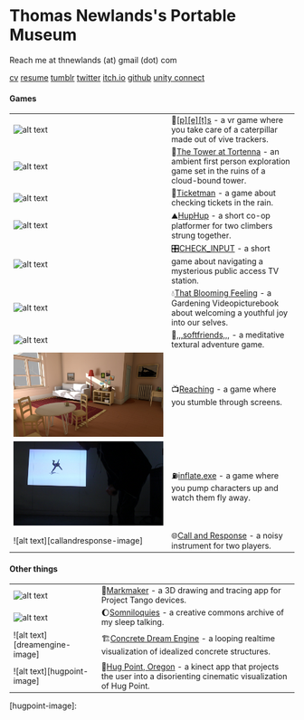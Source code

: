 # Thomas Newlands's Portable Museum
Reach me at thnewlands (at) gmail (dot) com

[cv](/indexpages/cv/)
[resume](/files/Thomas_Newlands_Resume.pdf)
[tumblr](http://thnewlands.tumblr.com/)
[twitter](http://twitter.com/thnewlands)
[itch.io](https://thnewlands.itch.io/)
[github](https://github.com/thnewlands)
[unity connect](https://connect.unity.com/u/58197689090915002eeb3858/)

#### Games
|                                    |    | 
| ---------------------------------- |:-- |
| ![alt text][pets-image]            | :bug:[[p][e][t]s](https://gamejolt.com/games/pets4vr/266532) - a vr game where you take care of a caterpillar made out of vive trackers. |
| ![alt text][tortenna-image]        | :european_castle:[The Tower at Tortenna](https://tower-team-international.itch.io/the-tower-at-tortenna) - an ambient first person exploration game set in the ruins of a cloud-bound tower. |
| ![alt text][ticketman-image]       | :ticket:[Ticketman](https://thnewlands.itch.io/ticketman) - a game about checking tickets in the rain.|
| ![alt text][huphup-image]          | :mountain:[HupHup](https://thnewlands.itch.io/huphup) - a short co-op platformer for two climbers strung together.|
| ![alt text][checkinput-image]      | :control_knobs:[CHECK_INPUT](https://transfixed.itch.io/check-input) - a short game about navigating a mysterious public access TV station. |
| ![alt text][tbf-image]             | :droplet:[That Blooming Feeling](https://totsteam.itch.io/thatbloomingfeeling) -  a Gardening Videopicturebook about welcoming a youthful joy into our selves. |
| ![alt text][softfriends-image]     | :leaves:[,,,softfriends,,,](https://thnewlands.itch.io/softfriends) - a meditative textural adventure game. |
| ![alt text][reaching-image]        | :tv:[Reaching](/indexpages/reaching/) - a game where you stumble through screens. |
| ![alt text][inflate-image]         | :fuelpump:[inflate.exe](/indexpages/inflate/) - a game where you pump characters up and watch them fly away. | 
| ![alt text][callandresponse-image] | :globe_with_meridians:[Call and Response](/indexpages/callandresponse/) - a noisy instrument for two players.

#### Other things
|                                    |    | 
| ---------------------------------- |:-- |
| ![alt text][markmarker-image]      | :art:[Markmaker](/indexpages/markmaker/) - a 3D drawing and tracing app for Project Tango devices. |
| ![alt text][somniloquies-image]    | :moon:[Somniloquies](/indexpages/somniloquies/) - a creative commons archive of my sleep talking. |
| ![alt text][dreamengine-image]     | :building_construction:[Concrete Dream Engine](/indexpages/concretedream/) - a looping realtime visualization of idealized concrete structures. | :mountain_snow:[Wavering Alpifier](/indexpages/alpifier/) - a kinect app that makes mountains out of what it sees. |
| ![alt text][hugpoint-image]        | :dizzy:[Hug Point, Oregon](/indexpages/hugpoint/) - a kinect app that projects the user into a disorienting cinematic visualization of Hug Point. |



[pets-image]: https://m.gjcdn.net/screenshot-thumbnail/600x2000/439132-v3.jpg
[tortenna-image]: https://img.itch.zone/aW1hZ2UvMTg0MzU5Lzg2NjMwOS5qcGc=/794x1000/0Zyx35.jpg
[ticketman-image]: https://img.itch.zone/aW1hZ2UvNzQ1NTYvMzQ0OTgyLmdpZg==/347x500/Ypahs6.gif
[huphup-image]: https://img.itch.zone/aW1hZ2UvNzMwMDgvMzM2MDMzLmpwZw==/794x1000/mqLm4J.jpg
[checkinput-image]: https://img.itch.zone/aW1hZ2UvMjE5MjAyLzEwMzQ2ODcuanBn/794x1000/8MjjXo.jpg
[tbf-image]: https://78.media.tumblr.com/f133dc87c8887dfec6ed632857b9409c/tumblr_os8e5maXyJ1qdda3jo1_400.gif
[softfriends-image]: https://img.itch.zone/aW1hZ2UvMTg0MzU5Lzg2NjMwOS5qcGc=/794x1000/0Zyx35.jpg
[reaching-image]: indexpages/reaching/reachingnew1.jpg
[inflate-image]: indexpages/inflate/inflate1.png
[markmarker-image]: 
[callandresponse-image]: 
[somniloquies-image]: 
[dreamengine-image]: 
[hugpoint-image]: 